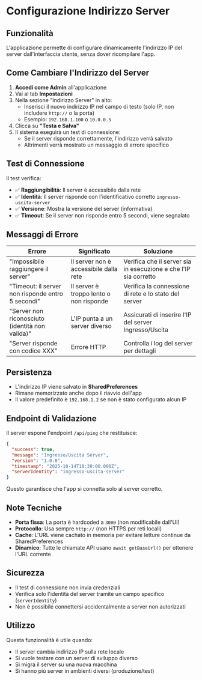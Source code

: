 # Configurazione Indirizzo Server

## Funzionalità

L'applicazione permette di configurare dinamicamente l'indirizzo IP del server dall'interfaccia utente, senza dover ricompilare l'app.

## Come Cambiare l'Indirizzo del Server

1. **Accedi come Admin** all'applicazione
2. Vai al tab **Impostazioni**
3. Nella sezione "Indirizzo Server" in alto:
   - Inserisci il nuovo indirizzo IP nel campo di testo (solo IP, non includere `http://` o la porta)
   - Esempio: `192.168.1.100` o `10.0.0.5`
4. Clicca su **"Testa e Salva"**
5. Il sistema eseguirà un test di connessione:
   - Se il server risponde correttamente, l'indirizzo verrà salvato
   - Altrimenti verrà mostrato un messaggio di errore specifico

## Test di Connessione

Il test verifica:
- ✅ **Raggiungibilità**: Il server è accessibile dalla rete
- ✅ **Identità**: Il server risponde con l'identificativo corretto `ingresso-uscita-server`
- ✅ **Versione**: Mostra la versione del server (informativa)
- ✅ **Timeout**: Se il server non risponde entro 5 secondi, viene segnalato

## Messaggi di Errore

| Errore | Significato | Soluzione |
|--------|-------------|-----------|
| "Impossibile raggiungere il server" | Il server non è accessibile dalla rete | Verifica che il server sia in esecuzione e che l'IP sia corretto |
| "Timeout: il server non risponde entro 5 secondi" | Il server è troppo lento o non risponde | Verifica la connessione di rete e lo stato del server |
| "Server non riconosciuto (identità non valida)" | L'IP punta a un server diverso | Assicurati di inserire l'IP del server Ingresso/Uscita |
| "Server risponde con codice XXX" | Errore HTTP | Controlla i log del server per dettagli |

## Persistenza

- L'indirizzo IP viene salvato in **SharedPreferences**
- Rimane memorizzato anche dopo il riavvio dell'app
- Il valore predefinito è `192.168.1.2` se non è stato configurato alcun IP

## Endpoint di Validazione

Il server espone l'endpoint `/api/ping` che restituisce:

```json
{
  "success": true,
  "message": "Ingresso/Uscita Server",
  "version": "1.0.0",
  "timestamp": "2025-10-14T18:30:00.000Z",
  "serverIdentity": "ingresso-uscita-server"
}
```

Questo garantisce che l'app si connetta solo al server corretto.

## Note Tecniche

- **Porta fissa**: La porta è hardcoded a `3000` (non modificabile dall'UI)
- **Protocollo**: Usa sempre `http://` (non HTTPS per reti locali)
- **Cache**: L'URL viene cachato in memoria per evitare letture continue da SharedPreferences
- **Dinamico**: Tutte le chiamate API usano `await getBaseUrl()` per ottenere l'URL corrente

## Sicurezza

- Il test di connessione non invia credenziali
- Verifica solo l'identità del server tramite un campo specifico (`serverIdentity`)
- Non è possibile connettersi accidentalmente a server non autorizzati

## Utilizzo

Questa funzionalità è utile quando:
- Il server cambia indirizzo IP sulla rete locale
- Si vuole testare con un server di sviluppo diverso
- Si migra il server su una nuova macchina
- Si hanno più server in ambienti diversi (produzione/test)
